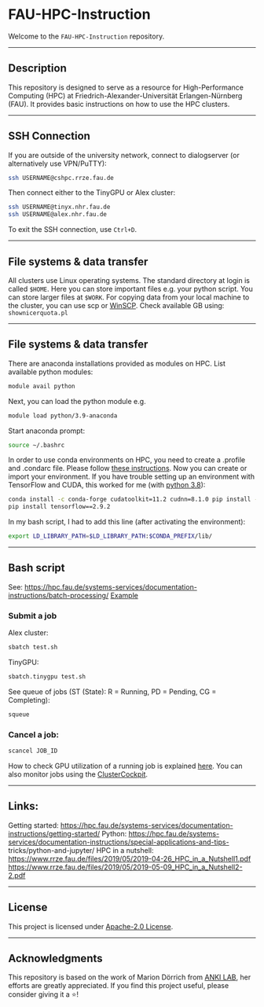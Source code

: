 # FAU-HPC-Instruction

Welcome to the `FAU-HPC-Instruction` repository. 

---

## Description

This repository is designed to serve as a resource for High-Performance Computing (HPC) at Friedrich-Alexander-Universität Erlangen-Nürnberg (FAU). It provides basic instructions on how to use the HPC clusters.

---

## SSH Connection

If you are outside of the university network, connect to dialogserver (or alternatively use VPN/PuTTY):

```bash
ssh USERNAME@cshpc.rrze.fau.de
```
Then connect either to the TinyGPU or Alex cluster:
```bash
ssh USERNAME@tinyx.nhr.fau.de
ssh USERNAME@alex.nhr.fau.de
```
To exit the SSH connection, use `Ctrl+D`.

---

## File systems & data transfer

All clusters use Linux operating systems. The standard directory at login is called `$HOME`. Here you can store important files e.g. your python script. You can store larger files at `$WORK`.
For copying data from your local machine to the cluster, you can use scp or [WinSCP](https://winscp.net/eng/download.php).
Check available GB using: `shownicerquota.pl`

---

## File systems & data transfer

There are anaconda installations provided as modules on HPC. List available python modules:
```bash
module avail python
```
Next, you can load the python module e.g.
```bash
module load python/3.9-anaconda
```
Start anaconda prompt:
```bash
source ~/.bashrc
```

In order to use conda environments on HPC, you need to create a .profile and .condarc file. Please follow [these instructions](https://hpc.fau.de/systems-services/documentation-instructions/special-applications-and-tips-tricks/python-and-jupyter/#:~:text=quantumtools%20on%20woody.-,Conda%20environment,-In%20order%20to). Now you can create or import your environment.
If you have trouble setting up an environment with TensorFlow and CUDA, this worked for me (with [python 3.8](https://www.python.org/downloads/release/python-380/)):
```bash
conda install -c conda-forge cudatoolkit=11.2 cudnn=8.1.0 pip install --upgrade pip
pip install tensorflow==2.9.2
```

In my bash script, I had to add this line (after activating the environment):
```bash
export LD_LIBRARY_PATH=$LD_LIBRARY_PATH:$CONDA_PREFIX/lib/
```

---

## Bash script

See: https://hpc.fau.de/systems-services/documentation-instructions/batch-processing/
[Example](test.sh)

### Submit a job

Alex cluster:
```bash
sbatch test.sh
```
TinyGPU:
```bash
sbatch.tinygpu test.sh
```
See queue of jobs (ST (State): R = Running, PD = Pending, CG = Completing):
```bash
squeue
```

### Cancel a job:
```bash
scancel JOB_ID
```
How to check GPU utilization of a running job is explained [here](https://hpc.fau.de/systems-services/documentation-instructions/clusters/tinygpu-cluster/#:~:text=the%20salloc%20command.-,Attach%20to%20a%20running%20job,-On%20the%20frontend).
You can also monitor jobs using the [ClusterCockpit](https://hpc.fau.de/systems-services/documentation-instructions/job-monitoring-with-clustercockpit/).

---

## Links:

Getting started:
https://hpc.fau.de/systems-services/documentation-instructions/getting-started/
Python:
https://hpc.fau.de/systems-services/documentation-instructions/special-applications-and-tips- tricks/python-and-jupyter/
HPC in a nutshell:
https://www.rrze.fau.de/files/2019/05/2019-04-26_HPC_in_a_Nutshell1.pdf https://www.rrze.fau.de/files/2019/05/2019-05-09_HPC_in_a_Nutshell2-2.pdf

---

## License

This project is licensed under [Apache-2.0 License](LICENSE). 

---

## Acknowledgments
This repository is based on the work of Marion Dörrich from [ANKI LAB](https://anki.xyz/), her efforts are greatly appreciated.
If you find this project useful, please consider giving it a ⭐️!
